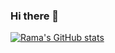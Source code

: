 ### Hi there 👋

[![Rama's GitHub stats](https://github-readme-stats.vercel.app/api?username=Arrekhey)](https://github.com/Arrekhey/github-readme-stats)

<!--
**Arrekhey/Arrekhey** is a ✨ _special_ ✨ repository because its `README.md` (this file) appears on your GitHub profile.

Here are some ideas to get you started:

- 🔭 I’m currently working on ...
- 🌱 I’m currently learning ...
- 👯 I’m looking to collaborate on ...
- 🤔 I’m looking for help with ...
- 💬 Ask me about ...
- 📫 How to reach me: ...
- 😄 Pronouns: ...
- ⚡ Fun fact: ...
-->
